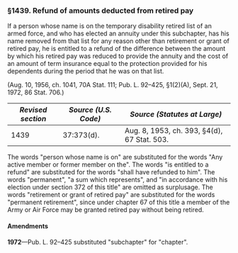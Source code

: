 ### §1439. Refund of amounts deducted from retired pay ###

If a person whose name is on the temporary disability retired list of an armed force, and who has elected an annuity under this subchapter, has his name removed from that list for any reason other than retirement or grant of retired pay, he is entitled to a refund of the difference between the amount by which his retired pay was reduced to provide the annuity and the cost of an amount of term insurance equal to the protection provided for his dependents during the period that he was on that list.

(Aug. 10, 1956, ch. 1041, 70A Stat. 111; Pub. L. 92–425, §1(2)(A), Sept. 21, 1972, 86 Stat. 706.)

|*Revised section*|*Source (U.S. Code)*|       *Source (Statutes at Large)*        |
|-----------------|--------------------|-------------------------------------------|
|      1439       |     37:373(d).     |Aug. 8, 1953, ch. 393, §4(d), 67 Stat. 503.|

The words "person whose name is on" are substituted for the words "Any active member or former member on the". The words "is entitled to a refund" are substituted for the words "shall have refunded to him". The words "permanent", "a sum which represents", and "in accordance with his election under section 372 of this title" are omitted as surplusage. The words "retirement or grant of retired pay" are substituted for the words "permanent retirement", since under chapter 67 of this title a member of the Army or Air Force may be granted retired pay without being retired.

#### Amendments ####

**1972**—Pub. L. 92–425 substituted "subchapter" for "chapter".